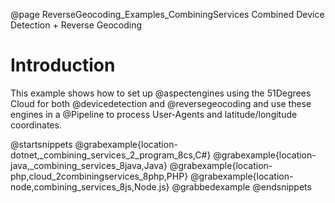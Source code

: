 @page ReverseGeocoding_Examples_CombiningServices Combined Device Detection + Reverse Geocoding

# Introduction

This example shows how to set up @aspectengines using the 51Degrees Cloud for both @devicedetection 
and @reversegeocoding and use these engines in a @Pipeline to process User-Agents and latitude/longitude 
coordinates.

@startsnippets
@grabexample{location-dotnet,_combining_services_2_program_8cs,C#}
@grabexample{location-java,_combining_services_8java,Java}
@grabexample{location-php,cloud_2combiningservices_8php,PHP}
@grabexample{location-node,combining_services_8js,Node.js}
@grabbedexample
@endsnippets
